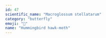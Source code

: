 ```yaml
---
id: 47
scientific_name: "Macroglossum stellatarum"
category: "butterfly"
emoji: "🦋"
name: "Hummingbird hawk-moth"
---
```

